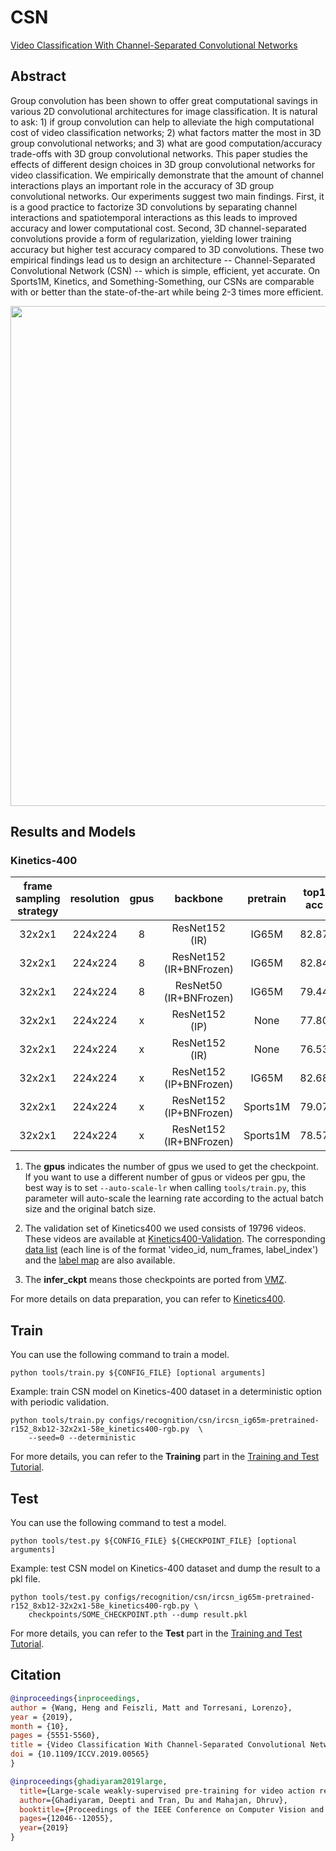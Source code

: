 # CSN

[Video Classification With Channel-Separated Convolutional Networks](https://openaccess.thecvf.com/content_ICCV_2019/html/Tran_Video_Classification_With_Channel-Separated_Convolutional_Networks_ICCV_2019_paper.html)

<!-- [ALGORITHM] -->

## Abstract

<!-- [ABSTRACT] -->

Group convolution has been shown to offer great computational savings in various 2D convolutional architectures for image classification. It is natural to ask: 1) if group convolution can help to alleviate the high computational cost of video classification networks; 2) what factors matter the most in 3D group convolutional networks; and 3) what are good computation/accuracy trade-offs with 3D group convolutional networks. This paper studies the effects of different design choices in 3D group convolutional networks for video classification. We empirically demonstrate that the amount of channel interactions plays an important role in the accuracy of 3D group convolutional networks. Our experiments suggest two main findings. First, it is a good practice to factorize 3D convolutions by separating channel interactions and spatiotemporal interactions as this leads to improved accuracy and lower computational cost. Second, 3D channel-separated convolutions provide a form of regularization, yielding lower training accuracy but higher test accuracy compared to 3D convolutions. These two empirical findings lead us to design an architecture -- Channel-Separated Convolutional Network (CSN) -- which is simple, efficient, yet accurate. On Sports1M, Kinetics, and Something-Something, our CSNs are comparable with or better than the state-of-the-art while being 2-3 times more efficient.

<!-- [IMAGE] -->

<div align=center>
<img src="https://user-images.githubusercontent.com/34324155/143017317-1bd7e557-7d99-4964-8b89-ab5280945d54.png" width="800"/>
</div>

## Results and Models

### Kinetics-400

| frame sampling strategy | resolution | gpus |        backbone         | pretrain | top1 acc | top5 acc | testing protocol  |               config               |               ckpt                |               log                |
| :---------------------: | :--------: | :--: | :---------------------: | :------: | :------: | :------: | :---------------: | :--------------------------------: | :-------------------------------: | :------------------------------: |
|         32x2x1          |  224x224   |  8   |     ResNet152 (IR)      |  IG65M   |  82.87   |  95.90   | 10 clips x 3 crop | [config](/configs/recognition/csn/ircsn_ig65m-pretrained-r152_8xb12-32x2x1-58e_kinetics400-rgb.py) | [ckpt](https://download.openmmlab.com/mmaction/v1.0/recognition/csn/ircsn_ig65m-pretrained-r152_8xb12-32x2x1-58e_kinetics400-rgb/ircsn_ig65m-pretrained-r152_8xb12-32x2x1-58e_kinetics400-rgb_20220811-c7a3cc5b.pth) | [log](https://download.openmmlab.com/mmaction/v1.0/recognition/csn/ircsn_ig65m-pretrained-r152_8xb12-32x2x1-58e_kinetics400-rgb/ircsn_ig65m-pretrained-r152_8xb12-32x2x1-58e_kinetics400-rgb.log) |
|         32x2x1          |  224x224   |  8   | ResNet152 (IR+BNFrozen) |  IG65M   |  82.84   |  95.92   | 10 clips x 3 crop | [config](/configs/recognition/csn/ircsn_ig65m-pretrained-r152-bnfrozen_8xb12-32x2x1-58e_kinetics400-rgb.py) | [ckpt](https://download.openmmlab.com/mmaction/v1.0/recognition/csn/ircsn_ig65m-pretrained-r152-bnfrozen_8xb12-32x2x1-58e_kinetics400-rgb/ircsn_ig65m-pretrained-r152-bnfrozen_8xb12-32x2x1-58e_kinetics400-rgb_20220811-7d1dacde.pth) | [log](https://download.openmmlab.com/mmaction/v1.0/recognition/csn/ircsn_ig65m-pretrained-r152-bnfrozen_8xb12-32x2x1-58e_kinetics400-rgb/ircsn_ig65m-pretrained-r152-bnfrozen_8xb12-32x2x1-58e_kinetics400-rgb.log) |
|         32x2x1          |  224x224   |  8   | ResNet50 (IR+BNFrozen)  |  IG65M   |  79.44   |  94.26   | 10 clips x 3 crop | [config](/configs/recognition/csn/ircsn_ig65m-pretrained-r50-bnfrozen_8xb12-32x2x1-58e_kinetics400-rgb.py) | [ckpt](https://download.openmmlab.com/mmaction/v1.0/recognition/csn/ircsn_ig65m-pretrained-r50-bnfrozen_8xb12-32x2x1-58e_kinetics400-rgb/ircsn_ig65m-pretrained-r50-bnfrozen_8xb12-32x2x1-58e_kinetics400-rgb_20220811-44395bae.pth) | [log](https://download.openmmlab.com/mmaction/v1.0/recognition/csn/ircsn_ig65m-pretrained-r50-bnfrozen_8xb12-32x2x1-58e_kinetics400-rgb/ircsn_ig65m-pretrained-r50-bnfrozen_8xb12-32x2x1-58e_kinetics400-rgb.log) |
|         32x2x1          |  224x224   |  x   |     ResNet152 (IP)      |   None   |  77.80   |  93.10   | 10 clips x 3 crop | [config](/configs/recognition/csn/ipcsn_r152_32x2x1-180e_kinetics400-rgb.py) | [infer_ckpt](https://download.openmmlab.com/mmaction/recognition/csn/vmz/vmz_ipcsn_from_scratch_r152_32x2x1_180e_kinetics400_rgb_20210617-d565828d.pth) |                x                 |
|         32x2x1          |  224x224   |  x   |     ResNet152 (IR)      |   None   |  76.53   |  92.28   | 10 clips x 3 crop | [config](/configs/recognition/csn/ircsn_r152_32x2x1-180e_kinetics400-rgb.py) | [infer_ckpt](https://download.openmmlab.com/mmaction/recognition/csn/vmz/vmz_ircsn_from_scratch_r152_32x2x1_180e_kinetics400_rgb_20210617-5c933ae1.pth) |                x                 |
|         32x2x1          |  224x224   |  x   | ResNet152 (IP+BNFrozen) |  IG65M   |  82.68   |  95.69   | 10 clips x 3 crop | [config](/configs/recognition/csn/ipcsn_ig65m-pretrained-r152-bnfrozen_32x2x1-58e_kinetics400-rgb.py) | [infer_ckpt](https://download.openmmlab.com/mmaction/recognition/csn/vmz/vmz_ipcsn_ig65m_pretrained_r152_32x2x1_58e_kinetics400_rgb_20210617-c3be9793.pth) |                x                 |
|         32x2x1          |  224x224   |  x   | ResNet152 (IP+BNFrozen) | Sports1M |  79.07   |  93.82   | 10 clips x 3 crop | [config](/configs/recognition/csn/ipcsn_sports1m-pretrained-r152-bnfrozen_32x2x1-58e_kinetics400-rgb.py) | [infer_ckpt](https://download.openmmlab.com/mmaction/recognition/csn/vmz/vmz_ipcsn_sports1m_pretrained_r152_32x2x1_58e_kinetics400_rgb_20210617-3367437a.pth) |                x                 |
|         32x2x1          |  224x224   |  x   | ResNet152 (IR+BNFrozen) | Sports1M |  78.57   |  93.44   | 10 clips x 3 crop | [config](/configs/recognition/csn/ircsn_sports1m-pretrained-r152-bnfrozen_32x2x1-58e_kinetics400-rgb.py) | [infer_ckpt](https://download.openmmlab.com/mmaction/recognition/csn/vmz/vmz_ircsn_sports1m_pretrained_r152_32x2x1_58e_kinetics400_rgb_20210617-b9b10241.pth) |                x                 |

1. The **gpus** indicates the number of gpus we used to get the checkpoint. If you want to use a different number of gpus or videos per gpu, the best way is to set `--auto-scale-lr` when calling `tools/train.py`, this parameter will auto-scale the learning rate according to the actual batch size and the original batch size.

2. The validation set of Kinetics400 we used consists of 19796 videos. These videos are available at [Kinetics400-Validation](https://mycuhk-my.sharepoint.com/:u:/g/personal/1155136485_link_cuhk_edu_hk/EbXw2WX94J1Hunyt3MWNDJUBz-nHvQYhO9pvKqm6g39PMA?e=a9QldB). The corresponding [data list](https://download.openmmlab.com/mmaction/dataset/k400_val/kinetics_val_list.txt) (each line is of the format 'video_id, num_frames, label_index') and the [label map](https://download.openmmlab.com/mmaction/dataset/k400_val/kinetics_class2ind.txt) are also available.

3. The **infer_ckpt** means those checkpoints are ported from [VMZ](https://github.com/facebookresearch/VMZ).

For more details on data preparation, you can refer to [Kinetics400](/tools/data/kinetics/README.md).

## Train

You can use the following command to train a model.

```shell
python tools/train.py ${CONFIG_FILE} [optional arguments]
```

Example: train CSN model on Kinetics-400 dataset in a deterministic option with periodic validation.

```shell
python tools/train.py configs/recognition/csn/ircsn_ig65m-pretrained-r152_8xb12-32x2x1-58e_kinetics400-rgb.py  \
    --seed=0 --deterministic
```

For more details, you can refer to the **Training** part in the [Training and Test Tutorial](/docs/en/user_guides/4_train_test.md).

## Test

You can use the following command to test a model.

```shell
python tools/test.py ${CONFIG_FILE} ${CHECKPOINT_FILE} [optional arguments]
```

Example: test CSN model on Kinetics-400 dataset and dump the result to a pkl file.

```shell
python tools/test.py configs/recognition/csn/ircsn_ig65m-pretrained-r152_8xb12-32x2x1-58e_kinetics400-rgb.py \
    checkpoints/SOME_CHECKPOINT.pth --dump result.pkl
```

For more details, you can refer to the **Test** part in the [Training and Test Tutorial](/docs/en/user_guides/4_train_test.md).

## Citation

```BibTeX
@inproceedings{inproceedings,
author = {Wang, Heng and Feiszli, Matt and Torresani, Lorenzo},
year = {2019},
month = {10},
pages = {5551-5560},
title = {Video Classification With Channel-Separated Convolutional Networks},
doi = {10.1109/ICCV.2019.00565}
}
```

<!-- [OTHERS] -->

```BibTeX
@inproceedings{ghadiyaram2019large,
  title={Large-scale weakly-supervised pre-training for video action recognition},
  author={Ghadiyaram, Deepti and Tran, Du and Mahajan, Dhruv},
  booktitle={Proceedings of the IEEE Conference on Computer Vision and Pattern Recognition},
  pages={12046--12055},
  year={2019}
}
```
